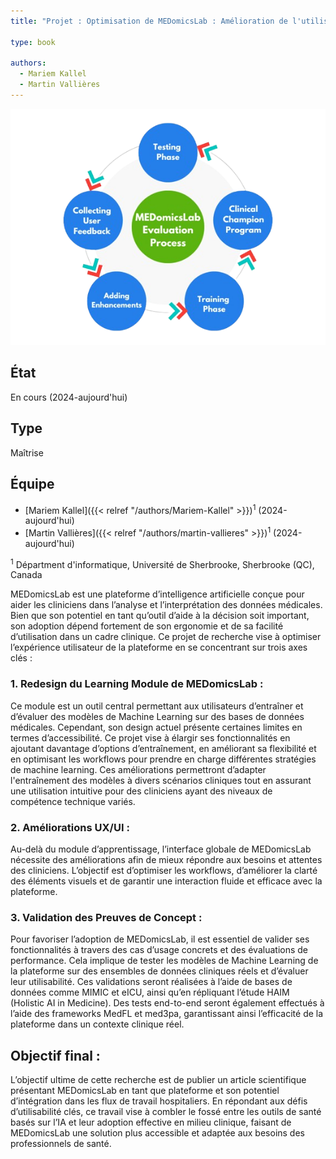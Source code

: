 ```yaml
---
title: "Projet : Optimisation de MEDomicsLab : Amélioration de l'utilisabilité pour une meilleure adoption clinique"

type: book

authors:
  - Mariem Kallel
  - Martin Vallières
---
```


![](project.png "")

## État

En cours (2024-aujourd'hui)

## Type

Maîtrise

## Équipe

- [Mariem Kallel]({{< relref "/authors/Mariem-Kallel" >}})<sup>1</sup> (2024-aujourd'hui)
- [Martin Vallières]({{< relref "/authors/martin-vallieres" >}})<sup>1</sup> (2024-aujourd'hui)

<sup>1</sup> Départment d'informatique, Université de Sherbrooke, Sherbrooke (QC), Canada

MEDomicsLab est une plateforme d’intelligence artificielle conçue pour aider les cliniciens dans l’analyse et l’interprétation des données médicales. Bien que son potentiel en tant qu’outil d’aide à la décision soit important, son adoption dépend fortement de son ergonomie et de sa facilité d’utilisation dans un cadre clinique. Ce projet de recherche vise à optimiser l’expérience utilisateur de la plateforme en se concentrant sur trois axes clés :

### 1. Redesign du Learning Module de MEDomicsLab :

Ce module est un outil central permettant aux utilisateurs d’entraîner et d’évaluer des modèles de Machine Learning sur des bases de données médicales. Cependant, son design actuel présente certaines limites en termes d’accessibilité. Ce projet vise à élargir ses fonctionnalités en ajoutant davantage d’options d’entraînement, en améliorant sa flexibilité et en optimisant les workflows pour prendre en charge différentes stratégies de machine learning. Ces améliorations permettront d’adapter l'entraînement des modèles à divers scénarios cliniques tout en assurant une utilisation intuitive pour des cliniciens ayant des niveaux de compétence technique variés.

### 2. Améliorations UX/UI :

Au-delà du module d’apprentissage, l’interface globale de MEDomicsLab nécessite des améliorations afin de mieux répondre aux besoins et attentes des cliniciens. L’objectif est d’optimiser les workflows, d’améliorer la clarté des éléments visuels et de garantir une interaction fluide et efficace avec la plateforme.

### 3. Validation des Preuves de Concept :

Pour favoriser l’adoption de MEDomicsLab, il est essentiel de valider ses fonctionnalités à travers des cas d’usage concrets et des évaluations de performance. Cela implique de tester les modèles de Machine Learning de la plateforme sur des ensembles de données cliniques réels et d’évaluer leur utilisabilité. Ces validations seront réalisées à l’aide de bases de données comme MIMIC et eICU, ainsi qu’en répliquant l’étude HAIM (Holistic AI in Medicine). Des tests end-to-end seront également effectués à l’aide des frameworks MedFL et med3pa, garantissant ainsi l’efficacité de la plateforme dans un contexte clinique réel.

## Objectif final : 
L’objectif ultime de cette recherche est de publier un article scientifique présentant MEDomicsLab en tant que plateforme et son potentiel d’intégration dans les flux de travail hospitaliers. En répondant aux défis d’utilisabilité clés, ce travail vise à combler le fossé entre les outils de santé basés sur l’IA et leur adoption effective en milieu clinique, faisant de MEDomicsLab une solution plus accessible et adaptée aux besoins des professionnels de santé.
